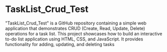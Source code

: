 # TaskList_Crud_Test
"TaskList_Crud_Test" is a GitHub repository containing a simple web application that demonstrates CRUD (Create, Read, Update, Delete) operations for a task list. This project showcases how to build an interactive to-do list application using HTML, CSS, and JavaScript. It provides functionality for adding, updating, and deleting tasks
